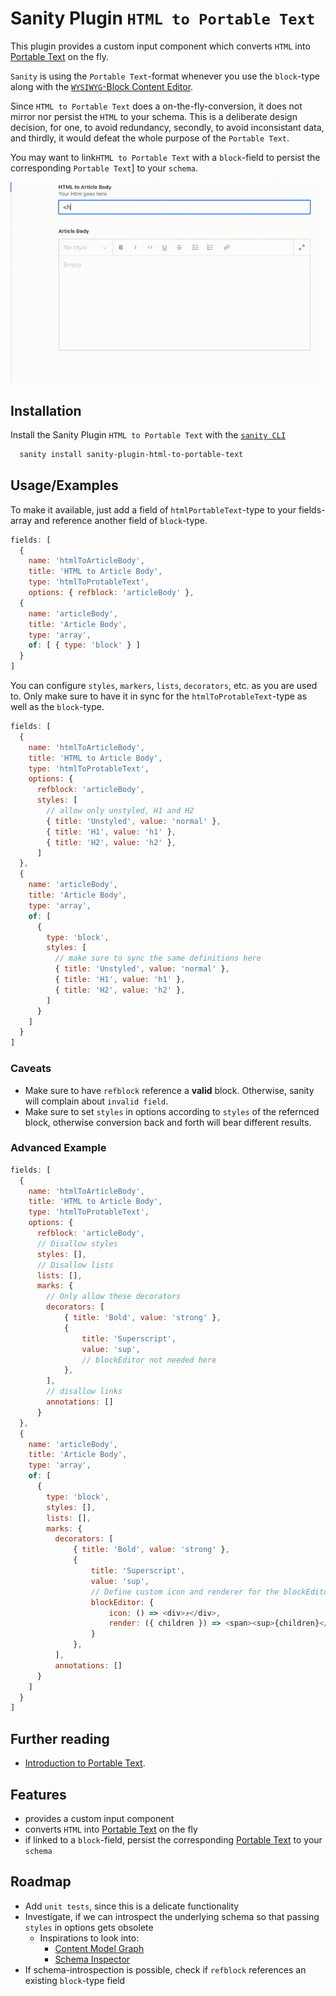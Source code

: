 
# Sanity Plugin `HTML to Portable Text`

This plugin provides a custom input component which converts `HTML` into [Portable Text](https://github.com/portabletext/portabletext) on the fly.

`Sanity` is using the `Portable Text`-format whenever you use the `block`-type along with the [`WYSIWYG`-Block Content Editor](https://www.sanity.io/docs/customization).

Since `HTML to Portable Text` does a on-the-fly-conversion, it does not mirror nor persist the `HTML` to your schema. This is a deliberate design decision, for one, to avoid redundancy, secondly, to avoid inconsistant data, and thirdly, it would defeat the whole purpose of the `Portable Text`.

You may want to link`HTML to Portable Text` with a `block`-field to persist the corresponding `Portable Text`] to your `schema`.

![Demo](docs/demo-7fps.gif)

## Installation

Install the Sanity Plugin `HTML to Portable Text` with the [`sanity CLI`](https://www.sanity.io/docs/cli)

```bash
  sanity install sanity-plugin-html-to-portable-text
```

## Usage/Examples

To make it available, just add a field of `htmlPortableText`-type to your fields-array and reference another field of `block`-type.

```js
fields: [
  {
    name: 'htmlToArticleBody',
    title: 'HTML to Article Body',
    type: 'htmlToProtableText',
    options: { refblock: 'articleBody' },
  {
    name: 'articleBody',
    title: 'Article Body',
    type: 'array',
    of: [ { type: 'block' } ]
  }
]
```

You can configure `styles`, `markers`, `lists`, `decorators`, etc. as you are used to. Only make sure to have it in sync for the `htmlToProtableText`-type as well as the `block`-type.

```js
fields: [
  {
    name: 'htmlToArticleBody',
    title: 'HTML to Article Body',
    type: 'htmlToProtableText',
    options: {
      refblock: 'articleBody',
      styles: [
        // allow only unstyled, H1 and H2
        { title: 'Unstyled', value: 'normal' },
        { title: 'H1', value: 'h1' },
        { title: 'H2', value: 'h2' },
      ]
  },
  {
    name: 'articleBody',
    title: 'Article Body',
    type: 'array',
    of: [
      {
        type: 'block',
        styles: [
          // make sure to sync the same definitions here
          { title: 'Unstyled', value: 'normal' },
          { title: 'H1', value: 'h1' },
          { title: 'H2', value: 'h2' },
        ]
      }
    ]
  }
]
```

### Caveats

- Make sure to have `refblock` reference a **valid** block. Otherwise, sanity will complain about `invalid field`.
- Make sure to set `styles` in options according to `styles` of the refernced block, otherwise conversion back and forth will bear different results.

### Advanced Example

```js
fields: [
  {
    name: 'htmlToArticleBody',
    title: 'HTML to Article Body',
    type: 'htmlToProtableText',
    options: {
      refblock: 'articleBody',
      // Disallow styles
      styles: [],
      // Disallow lists
      lists: [],
      marks: {
        // Only allow these decorators
        decorators: [
            { title: 'Bold', value: 'strong' },
            {
                title: 'Superscript',
                value: 'sup',
                // blockEditor not needed here
            },
        ],
        // disallow links
        annotations: []
      }
  },
  {
    name: 'articleBody',
    title: 'Article Body',
    type: 'array',
    of: [
      {
        type: 'block',
        styles: [],
        lists: [],
        marks: {
          decorators: [
              { title: 'Bold', value: 'strong' },
              {
                  title: 'Superscript',
                  value: 'sup',
                  // Define custom icon and renderer for the blockEditor
                  blockEditor: {
                      icon: () => <div>⤴</div>,
                      render: ({ children }) => <span><sup>{children}</sup></span>
                  }
              },
          ],
          annotations: []
      }
    ]
  }
]
```

## Further reading

- [Introduction to Portable Text](https://www.sanity.io/guides/introduction-to-portable-text).

## Features

- provides a custom input component
- converts `HTML` into [Portable Text](https://github.com/portabletext/portabletext) on the fly
- if linked to a `block`-field, persist the corresponding [Portable Text](https://github.com/portabletext/portabletext) to your `schema`

## Roadmap

- Add `unit tests`, since this is a delicate functionality
- Investigate, if we can introspect the underlying schema so that passing `styles` in options gets obsolete
  - Inspirations to look into:
    - [Content Model Graph](https://www.sanity.io/plugins/content-model-graph)
    - [Schema Inspector](https://www.sanity.io/plugins/schema-inspector)
- If schema-introspection is possible, check if `refblock` references an existing `block`-type field
